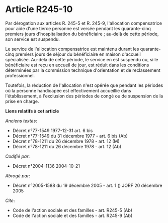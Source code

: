 # Article R245-10

Par dérogation aux articles R. 245-5 et R. 245-9, l'allocation compensatrice pour aide d'une tierce personne est versée
pendant les quarante-cinq premiers jours d'hospitalisation du bénéficiaire ; au-delà de cette période, son service est
suspendu.

Le service de l'allocation compensatrice est maintenu durant les quarante-cinq premiers jours de séjour du bénéficiaire en
maison d'accueil spécialisée. Au-delà de cette période, le service en est suspendu ou, si le bénéficiaire est reçu en accueil
de jour, est réduit dans les conditions déterminées par la commission technique d'orientation et de reclassement
professionnel.

Toutefois, la réduction de l'allocation n'est opérée que pendant les périodes où la personne handicapée est effectivement
accueillie dans l'établissement, à l'exclusion des périodes de congé ou de suspension de la prise en charge.

**Liens relatifs à cet article**

_Anciens textes_:

  - Décret n°77-1549 1977-12-31 art. 6 bis
  - Décret n°77-1549 du 31 décembre 1977 - art. 6 bis (Ab)
  - Décret n°78-1211 du 26 décembre 1978 - art. 12 (M)
  - Décret n°78-1211 du 26 décembre 1978 - art. 12 (Ab)

_Codifié par_:

  - Décret n°2004-1136 2004-10-21

_Abrogé par_:

  - Décret n°2005-1588 du 19 décembre 2005 - art. 1 () JORF 20 décembre 2005

_Cite_:

  - Code de l'action sociale et des familles - art. R245-5 (Ab)
  - Code de l'action sociale et des familles - art. R245-9 (Ab)
